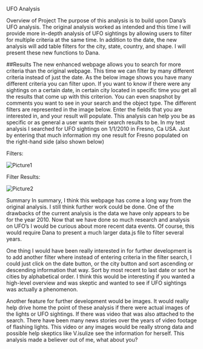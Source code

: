 UFO Analysis

Overview of Project
The purpose of this analysis is to build upon Dana’s UFO analysis. The original analysis worked as intended and this time I will provide more in-depth analysis of UFO sightings by allowing users to filter for multiple criteria at the same time. In addition to the date, the new analysis will add table filters for the city, state, country, and shape. I will present these new functions to Dana.

##Results
The new enhanced webpage allows you to search for more criteria than the original webpage. This time we can filter by many different criteria instead of just the date. As the below image shows you have many different criteria you can filter upon. If you want to know if there were any sightings on a certain date, in certain city located in specific time you get all the results that come up with this criterion. You can even snapshot by comments you want to see in your search and the object type. The different filters are represented in the image below. Enter the fields that you are interested in, and your result will populate. This analysis can help you be as specific or as general a user wants their search results to be. In my test analysis I searched for UFO sightings on 1/1/2010 in Fresno, Ca USA. Just by entering that much information my one result for Fresno populated on the right-hand side (also shown below)

Filters:

 ![Picture1](https://user-images.githubusercontent.com/106719954/188335675-f3d65a99-bfdc-4ca8-81a8-f3eedb968160.png)


Filter Results:

 ![Picture2](https://user-images.githubusercontent.com/106719954/188335682-c65d58a7-b309-4c2a-bbea-7f5e742c9272.png)


Summary
In summary, I think this webpage has come a long way from the original analysis. I still think further work could be done. One of the drawbacks of the current analysis is the data we have only appears to be for the year 2010. Now that we have done so much research and analysis on UFO’s I would be curious about more recent data events. Of course, this would require Dana to present a much larger data.js file to filter several years. 

One thing I would have been really interested in for further development is to add another filter where instead of entering criteria in the filter search, I could just click on the date button, or the city button and sort ascending or descending information that way. Sort by most recent to last date or sort he cities by alphabetical order. I think this would be interesting if you wanted a high-level overview and was skeptic and wanted to see if UFO sightings was actually a phenomenon. 

Another feature for further development would be images. It would really help drive home the point of these analysis if there were actual images of the lights or UFO sightings. If there was video that was also attached to the search. There have been many news stories over the years of video footage of flashing lights. This video or any images would be really strong data and possible help skeptics like V.isulize see the information for herself. This analysis made a believer out of me, what about you?

 
 



